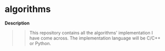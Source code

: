 # algorithms
**Description**
>>This repository contains all the algorithms' implementation I have come across. The implementation language will be C/C++ or Python.


